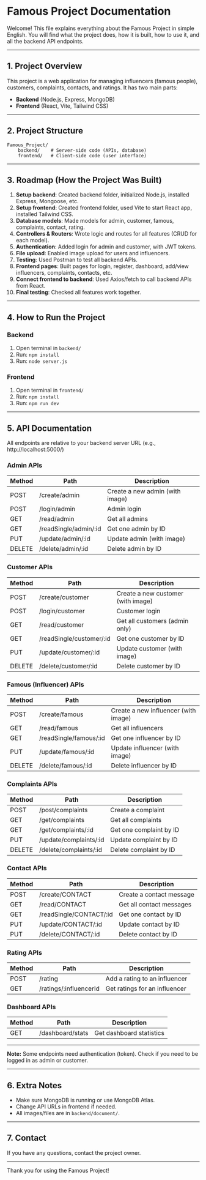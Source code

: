 
# Famous Project Documentation

Welcome! This file explains everything about the Famous Project in simple English. You will find what the project does, how it is built, how to use it, and all the backend API endpoints.

---

## 1. Project Overview
This project is a web application for managing influencers (famous people), customers, complaints, contacts, and ratings. It has two main parts:
- **Backend** (Node.js, Express, MongoDB)
- **Frontend** (React, Vite, Tailwind CSS)

---

## 2. Project Structure
```
Famous_Project/
	backend/    # Server-side code (APIs, database)
	frontend/   # Client-side code (user interface)
```

---

## 3. Roadmap (How the Project Was Built)
1. **Setup backend**: Created backend folder, initialized Node.js, installed Express, Mongoose, etc.
2. **Setup frontend**: Created frontend folder, used Vite to start React app, installed Tailwind CSS.
3. **Database models**: Made models for admin, customer, famous, complaints, contact, rating.
4. **Controllers & Routers**: Wrote logic and routes for all features (CRUD for each model).
5. **Authentication**: Added login for admin and customer, with JWT tokens.
6. **File upload**: Enabled image upload for users and influencers.
7. **Testing**: Used Postman to test all backend APIs.
8. **Frontend pages**: Built pages for login, register, dashboard, add/view influencers, complaints, contacts, etc.
9. **Connect frontend to backend**: Used Axios/fetch to call backend APIs from React.
10. **Final testing**: Checked all features work together.

---

## 4. How to Run the Project

### Backend
1. Open terminal in `backend/`
2. Run: `npm install`
3. Run: `node server.js`

### Frontend
1. Open terminal in `frontend/`
2. Run: `npm install`
3. Run: `npm run dev`

---

## 5. API Documentation
All endpoints are relative to your backend server URL (e.g., http://localhost:5000/)

### Admin APIs
| Method | Path | Description |
|--------|------|-------------|
| POST   | /create/admin           | Create a new admin (with image) |
| POST   | /login/admin            | Admin login |
| GET    | /read/admin             | Get all admins |
| GET    | /readSingle/admin/:id   | Get one admin by ID |
| PUT    | /update/admin/:id       | Update admin (with image) |
| DELETE | /delete/admin/:id       | Delete admin by ID |

### Customer APIs
| Method | Path | Description |
|--------|------|-------------|
| POST   | /create/customer           | Create a new customer (with image) |
| POST   | /login/customer            | Customer login |
| GET    | /read/customer             | Get all customers (admin only) |
| GET    | /readSingle/customer/:id   | Get one customer by ID |
| PUT    | /update/customer/:id       | Update customer (with image) |
| DELETE | /delete/customer/:id       | Delete customer by ID |

### Famous (Influencer) APIs
| Method | Path | Description |
|--------|------|-------------|
| POST   | /create/famous           | Create a new influencer (with image) |
| GET    | /read/famous             | Get all influencers |
| GET    | /readSingle/famous/:id   | Get one influencer by ID |
| PUT    | /update/famous/:id       | Update influencer (with image) |
| DELETE | /delete/famous/:id       | Delete influencer by ID |

### Complaints APIs
| Method | Path | Description |
|--------|------|-------------|
| POST   | /post/complaints           | Create a complaint |
| GET    | /get/complaints            | Get all complaints |
| GET    | /get/complaints/:id        | Get one complaint by ID |
| PUT    | /update/complaints/:id     | Update complaint by ID |
| DELETE | /delete/complaints/:id     | Delete complaint by ID |

### Contact APIs
| Method | Path | Description |
|--------|------|-------------|
| POST   | /create/CONTACT           | Create a contact message |
| GET    | /read/CONTACT             | Get all contact messages |
| GET    | /readSingle/CONTACT/:id   | Get one contact by ID |
| PUT    | /update/CONTACT/:id       | Update contact by ID |
| PUT    | /delete/CONTACT/:id       | Delete contact by ID |

### Rating APIs
| Method | Path | Description |
|--------|------|-------------|
| POST   | /rating                  | Add a rating to an influencer |
| GET    | /ratings/:influencerId   | Get ratings for an influencer |

### Dashboard APIs
| Method | Path | Description |
|--------|------|-------------|
| GET    | /dashboard/stats         | Get dashboard statistics |

---

**Note:** Some endpoints need authentication (token). Check if you need to be logged in as admin or customer.

---

## 6. Extra Notes
- Make sure MongoDB is running or use MongoDB Atlas.
- Change API URLs in frontend if needed.
- All images/files are in `backend/document/`.

---

## 7. Contact
If you have any questions, contact the project owner.

---

Thank you for using the Famous Project!
